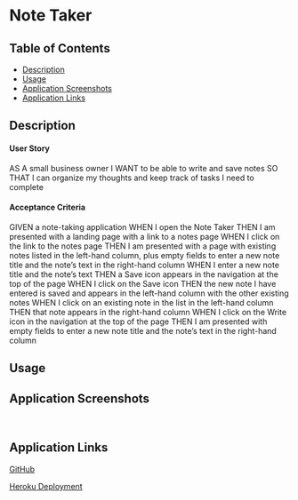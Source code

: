 # Note Taker


## Table of Contents

- [Description](#Description)
- [Usage](#Usage)
- [Application Screenshots](#application-screenshots)
- [Application Links](#application-links)


## Description
#### User Story 

AS A small business owner
I WANT to be able to write and save notes
SO THAT I can organize my thoughts and keep track of tasks I need to complete


#### Acceptance Criteria

GIVEN a note-taking application
WHEN I open the Note Taker
THEN I am presented with a landing page with a link to a notes page
WHEN I click on the link to the notes page
THEN I am presented with a page with existing notes listed in the left-hand column, plus empty fields to enter a new note title and the note’s text in the right-hand column
WHEN I enter a new note title and the note’s text
THEN a Save icon appears in the navigation at the top of the page
WHEN I click on the Save icon
THEN the new note I have entered is saved and appears in the left-hand column with the other existing notes
WHEN I click on an existing note in the list in the left-hand column
THEN that note appears in the right-hand column
WHEN I click on the Write icon in the navigation at the top of the page
THEN I am presented with empty fields to enter a new note title and the note’s text in the right-hand column


## Usage




## Application Screenshots

![]()
![]()
![]()
![]()


## Application Links

[GitHub](https://github.com/VictorMendez96/note-taker)

[Heroku Deployment]()